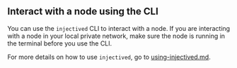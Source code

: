 ## Interact with a node using the CLI

You can use the `injectived` CLI to interact with a node. If you are interacting with a node in your local private network, make sure the node is running in the terminal before you use the CLI.

For more details on how to use `injectived`, go to [using-injectived.md](developers/injectived/using-injectived.md "mention").
